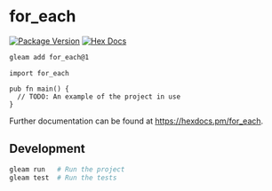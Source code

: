 # for_each

[![Package Version](https://img.shields.io/hexpm/v/for_each)](https://hex.pm/packages/for_each)
[![Hex Docs](https://img.shields.io/badge/hex-docs-ffaff3)](https://hexdocs.pm/for_each/)

```sh
gleam add for_each@1
```
```gleam
import for_each

pub fn main() {
  // TODO: An example of the project in use
}
```

Further documentation can be found at <https://hexdocs.pm/for_each>.

## Development

```sh
gleam run   # Run the project
gleam test  # Run the tests
```
